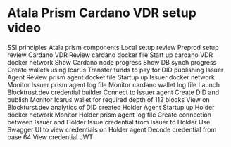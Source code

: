 # Atala Prism Cardano VDR setup video

SSI principles
Atala prism components
Local setup review
Preprod setup review
Cardano VDR	
Review cardano docker file
Start up cardano VDR docker network
Show Cardano node progress
Show DB synch progress
Create wallets using Icarus
Transfer funds to pay for DID publishing
Issuer Agent
Review prism agent docket file
Startup up Issuer docker network
Monitor Issuer prism agent log file
Monitor cardano wallet log file
Launch Blocktrust.dev credential builder
Connect to Issuer agent
Create DID and publish
Monitor Icarus wallet for required depth of 112 blocks
View on Blockturst.dev analytics of DID created
Holder Agent
Startup up Holder docker network
Monitor Holder prism agent log file
Create connection between Issuer and Holder
Issue credential from Issuer to Holder
Use Swagger UI to view credentials on Holder agent
Decode credential from base 64
View credential JWT
